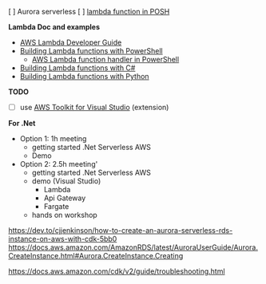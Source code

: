 <!-- https://docs.aws.amazon.com/toolkit-for-visual-studio/latest/user-guide/lambda-creating-project-in-visual-studio.html -->



[ ] Aurora serverless
[ ] [lambda function in POSH](https://github.com/awsdocs/aws-lambda-developer-guide/blob/main/sample-apps/blank-powershell/function/Handler.ps1)


**Lambda Doc and examples**
- [AWS Lambda Developer Guide](https://github.com/awsdocs/aws-lambda-developer-guide/blob/main/doc_source/index.md)
- [Building Lambda functions with PowerShell](https://github.com/awsdocs/aws-lambda-developer-guide/blob/main/sample-apps/blank-powershell/function/Handler.ps1)
  - [AWS Lambda function handler in PowerShell](https://github.com/awsdocs/aws-lambda-developer-guide/blob/main/doc_source/powershell-handler.md)
- [Building Lambda functions with C#](https://github.com/awsdocs/aws-lambda-developer-guide/blob/main/doc_source/lambda-csharp.md)
- [Building Lambda functions with Python](https://github.com/awsdocs/aws-lambda-developer-guide/blob/main/doc_source/lambda-python.md)




**TODO**
- [ ] use [AWS Toolkit for Visual Studio](https://aws.amazon.com/visualstudio/) (extension)


**For .Net**
- Option 1: 1h meeting 
  - getting started .Net Serverless AWS
  - Demo
- Option 2: 2.5h meeting'
  - getting started .Net Serverless AWS
  - demo (Visual Studio)
    - Lambda
    - Api Gateway
    - Fargate
  - hands on workshop


https://dev.to/cjjenkinson/how-to-create-an-aurora-serverless-rds-instance-on-aws-with-cdk-5bb0
https://docs.aws.amazon.com/AmazonRDS/latest/AuroraUserGuide/Aurora.CreateInstance.html#Aurora.CreateInstance.Creating

https://docs.aws.amazon.com/cdk/v2/guide/troubleshooting.html